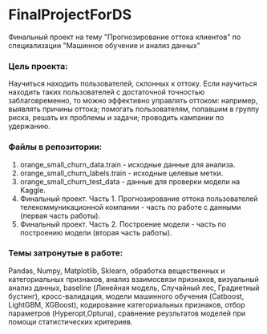 # FinalProjectForDS
Финальный проект на тему "Прогнозирование оттока клиентов" по специализации "Машинное обучение и анализ данных"

### Цель проекта:
Научиться находить пользователей, склонных к оттоку. Если научиться находить таких пользователей с достаточной точностью заблаговременно, то можно эффективно управлять оттоком: например, выявлять причины оттока; помогать пользователям, попавшим в группу риска, решать их проблемы и задачи; проводить кампании по удержанию.


### Файлы в репозитории:
1. orange_small_churn_data.train - исходные данные для анализа.
2. orange_small_churn_labels.train - исходные целевые метки.
3. orange_small_churn_test_data - данные для проверки модели на Kaggle. 
4. Финальный проект. Часть 1. Прогнозирование оттока пользователей телекоммуникационной компании - часть по работе с данными (первая часть работы).
5. Финальный проект. Часть 2. Построение модели - часть по построению модели (вторая часть работы).

### Темы затронутые в работе: 

Pandas, Numpy, Matplotlib, Sklearn, обработка вещественных и категориальных признаков, анализ взаимосвязи признаков, визуальный анализ данных, baseline (Линейная модель, Случайный лес, Градиетный бустинг), кросс-валидация, модели машинного обучения (Catboost, LightGBM, XGBoost), кодирование категориальных признаков, отбор параметров (Hyperopt,Optuna), сравнение реузльтатов моделей при помощи статистических критериев.

